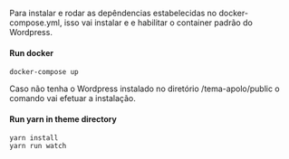 Para instalar e rodar as depêndencias estabelecidas no docker-compose.yml, isso vai instalar e e habilitar o container padrão do Wordpress.
#### Run docker
```
docker-compose up
```

Caso não tenha o Wordpress instalado no diretório /tema-apolo/public o comando vai efetuar a instalação.

#### Run yarn in theme directory

```
yarn install
yarn run watch
```
